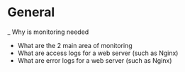 # General

\_ Why is monitoring needed

- What are the 2 main area of monitoring
- What are access logs for a web server (such as Nginx)
- What are error logs for a web server (such as Nginx)
